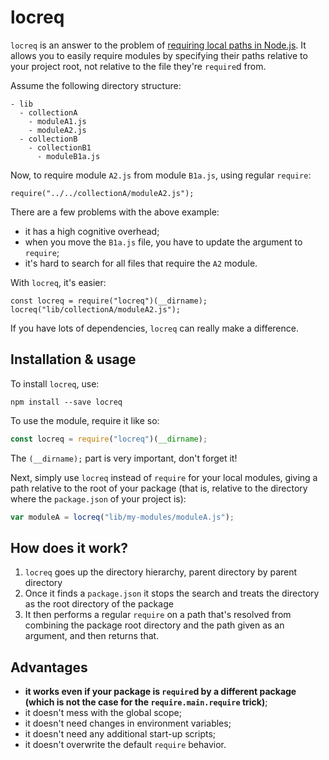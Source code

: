 # locreq

`locreq` is an answer to the problem of [requiring local paths in Node.js](https://gist.github.com/branneman/8048520). It allows you to easily require modules by specifying their paths relative to your project root, not relative to the file they're `require`d from.

Assume the following directory structure:

```
- lib
  - collectionA
	- moduleA1.js
	- moduleA2.js
  - collectionB
	- collectionB1
	  - moduleB1a.js
```

Now, to require module `A2.js` from module `B1a.js`, using regular `require`:

```
require("../../collectionA/moduleA2.js");
```

There are a few problems with the above example:

* it has a high cognitive overhead;
* when you move the `B1a.js` file, you have to update the argument to `require`;
* it's hard to search for all files that require the `A2` module.

With `locreq`, it's easier:

```
const locreq = require("locreq")(__dirname);
locreq("lib/collectionA/moduleA2.js");
```

If you have lots of dependencies, `locreq` can really make a difference.

## Installation & usage

To install `locreq`, use:

```
npm install --save locreq
```

To use the module, require it like so:

```javascript
const locreq = require("locreq")(__dirname);
```

The `(__dirname);` part is very important, don't forget it!

Next, simply use `locreq` instead of `require` for your local modules, giving a path relative to the root of your package (that is, relative to the directory where the `package.json` of your project is):

```javascript
var moduleA = locreq("lib/my-modules/moduleA.js");
```

## How does it work?

1. `locreq` goes up the directory hierarchy, parent directory by parent directory
2. Once it finds a `package.json` it stops the search and treats the directory as the root directory of the package
3. It then performs a regular `require` on a path that's resolved from combining the package root directory and the path given as an argument, and then returns that.

## Advantages

* **it works even if your package is `require`d by a different package (which is not the case for the `require.main.require` trick)**;
* it doesn't mess with the global scope;
* it doesn't need changes in environment variables;
* it doesn't need any additional start-up scripts;
* it doesn't overwrite the default `require` behavior.
